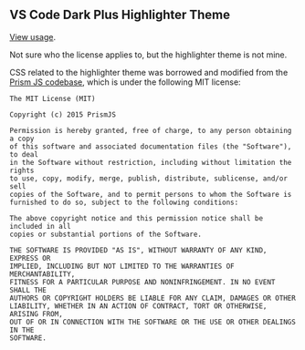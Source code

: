 ## VS Code Dark Plus Highlighter Theme

[View usage](../_sass/components/_codeBlock.scss).

Not sure who the license applies to, but the highlighter theme is not mine.

CSS related to the highlighter theme was borrowed and modified from the [Prism JS codebase](https://github.com/PrismJS/prism-themes/blob/master/themes/prism-vsc-dark-plus.css), which is under the following MIT license:

```
The MIT License (MIT)

Copyright (c) 2015 PrismJS

Permission is hereby granted, free of charge, to any person obtaining a copy
of this software and associated documentation files (the "Software"), to deal
in the Software without restriction, including without limitation the rights
to use, copy, modify, merge, publish, distribute, sublicense, and/or sell
copies of the Software, and to permit persons to whom the Software is
furnished to do so, subject to the following conditions:

The above copyright notice and this permission notice shall be included in all
copies or substantial portions of the Software.

THE SOFTWARE IS PROVIDED "AS IS", WITHOUT WARRANTY OF ANY KIND, EXPRESS OR
IMPLIED, INCLUDING BUT NOT LIMITED TO THE WARRANTIES OF MERCHANTABILITY,
FITNESS FOR A PARTICULAR PURPOSE AND NONINFRINGEMENT. IN NO EVENT SHALL THE
AUTHORS OR COPYRIGHT HOLDERS BE LIABLE FOR ANY CLAIM, DAMAGES OR OTHER
LIABILITY, WHETHER IN AN ACTION OF CONTRACT, TORT OR OTHERWISE, ARISING FROM,
OUT OF OR IN CONNECTION WITH THE SOFTWARE OR THE USE OR OTHER DEALINGS IN THE
SOFTWARE.
```
